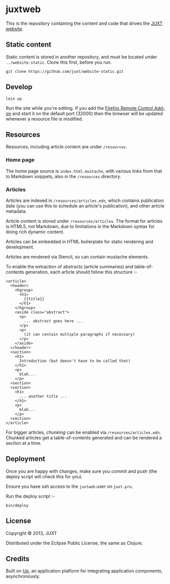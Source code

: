 # juxtweb

This is the repository containing the content and code that drives the [JUXT website](https://juxt.pro).

## Static content

Static content is stored in another repository, and must be located under ```../website-static```. Clone this first, before you run.

    git clone https://github.com/juxt/website-static.git

## Develop

    lein up

Run the site while you're editing. If you add the
[Firefox Remote Control Add-on](https://addons.mozilla.org/en-us/firefox/addon/remote-control/)
and start it on the default port (32000) then the browser will be
updated whenever a resource file is modified.

## Resources

Resources, including article content are under ```/resources```.

### Home page

The home page source is ```index.html.mustache```, with various links from that to Markdown snippets, also in the ```/resources``` directory.

### Articles

Articles are indexed in ```/resources/articles.edn```, which contains publication date (you can use this to schedule an article's publication), and other article metadata.

Article content is stored under ```/resources/articles```. The format for articles is HTML5, not Markdown, due to limitations in the Markdown syntax for doing rich dynamic content.

Articles can be embedded in HTML boilerplate for static rendering and development.

Articles are rendered via Stencil, so can contain mustache elements.

To enable the extraction of abstracts (article summaries) and table-of-contents generation, each article should follow this structure :-

    <article>
      <header>
        <hgroup>
          <h1>
            {{title}}
          </h1>
        </hgroup>
        <aside class="abstract">
          <p>
            ... abstract goes here ...
          </p>
          <p>
            (it can contain multiple paragraphs if necessary)
          </p>
        </aside>
      </header>
      <section>
        <h1>
          Introduction (but doesn't have to be called that)
        </h1>
        <p>
          blah...
        </p>
      <section>
      <section>
        <h1>
          ... another title ...
        </h1>
        <p>
          blah...
        </p>
      <section>
    </article>

For bigger articles, _chunking_ can be enabled via ```/resources/articles.edn```. Chunked articles get a table-of-contents generated and can be rendered a section at a time.

## Deployment

Once you are happy with changes, make sure you commit and push (the deploy script will check this for you).

Ensure you have ssh access to the ```juxtweb``` user on ```juxt.pro```.

Run the deploy script :-

    bin/deploy

## License

Copyright © 2013, JUXT

Distributed under the Eclipse Public License, the same as Clojure.

## Credits

Built on [Up](https://github.com/malcolmsparks/up), an application
platform for integrating application components, asynchronously.
